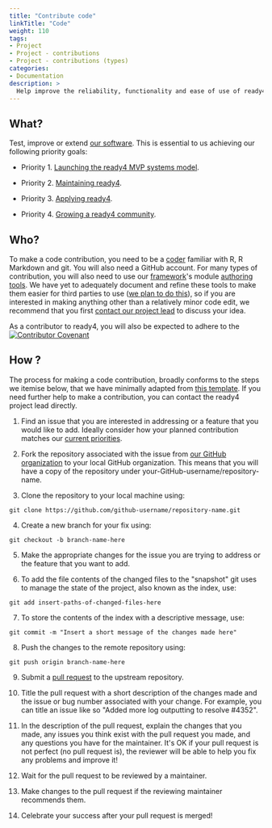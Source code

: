 ```yaml
---
title: "Contribute code"
linkTitle: "Code"
weight: 110
tags:
- Project
- Project - contributions
- Project - contributions (types)
categories:
- Documentation
description: >
  Help improve the reliability, functionality and ease of use of ready4 software.
---
```


## What? 
Test, improve or extend [our software](/docs/software/). This is essential to us achieving our following priority goals:

- Priority 1. [Launching the ready4 MVP systems model](/docs/contribution-guidelines/priorities/launch/).

- Priority 2. [Maintaining ready4](/docs/contribution-guidelines/priorities/curate/).

- Priority 3. [Applying ready4](/docs/contribution-guidelines/priorities/apply/).

- Priority 4. [Growing a ready4 community](/docs/contribution-guidelines/priorities/support/).


## Who?
To make a code contribution, you need to be a [coder](/docs/getting-started/users/coder/) familiar with R, R Markdown and git. You will also need a GitHub account. For many types of contribution, you will also need to use our [framework](/docs/framework/)'s module [authoring tools](/docs/framework/use/authoring-modules/). We have yet to adequately document and refine these tools to make them easier for third parties to use ([we plan to do this](/docs/contribution-guidelines/priorities/support/)), so if you are interested in making anything other than a relatively minor code edit, we recommend that you first [contact our project lead](https://mph-economist.netlify.app/#contact) to discuss your idea. 

As a contributor to ready4, you will also be expected to adhere to the [![Contributor Covenant](https://img.shields.io/badge/Contributor%20Covenant-2.1-4baaaa.svg)](../../code-of-conduct/)

## How ?
The process for making a code contribution, broadly conforms to the steps we itemise below, that we have minimally adapted from [this template](https://opensource.com/life/16/3/contributor-guidelines-template-and-tips). If you need further help to make a contribution, you can contact the ready4 project lead directly.

1. Find an issue that you are interested in addressing or a feature that you would like to add. Ideally consider how your planned contribution matches our [current priorities](/docs/contribution-guidelines/priorities/).

2. Fork the repository associated with the issue from [our GitHub organization](https://github.com/ready4-dev) to your local GitHub organization. This means that you will have a copy of the repository under your-GitHub-username/repository-name.

3. Clone the repository to your local machine using:

<div class="highlight">

<pre class='chroma'><code class='language-Shell' data-lang='Shell'><span><span class='nf'>git clone https://github.com/github-username/repository-name.git</span></span></code></pre>

</div>

4. Create a new branch for your fix using:

<div class="highlight">

<pre class='chroma'><code class='language-Shell' data-lang='Shell'><span><span class='nf'>git checkout -b branch-name-here</span></span></code></pre>

</div>

5. Make the appropriate changes for the issue you are trying to address or the feature that you want to add.

6. To add the file contents of the changed files to the "snapshot" git uses to manage the state of the project, also known as the index, use:

<div class="highlight">

<pre class='chroma'><code class='language-Shell' data-lang='Shell'><span><span class='nf'>git add insert-paths-of-changed-files-here</span></span></code></pre>

</div>

7. To store the contents of the index with a descriptive message, use:


<div class="highlight">

<pre class='chroma'><code class='language-Shell' data-lang='Shell'><span><span class='nf'>git commit -m "Insert a short message of the changes made here"</span></span></code></pre>

</div>

8. Push the changes to the remote repository using:

<div class="highlight">

<pre class='chroma'><code class='language-Shell' data-lang='Shell'><span><span class='nf'>git push origin branch-name-here</span></span></code></pre>

</div>

9. Submit a [pull request](https://docs.github.com/en/pull-requests/collaborating-with-pull-requests/proposing-changes-to-your-work-with-pull-requests/about-pull-requests) to the upstream repository.

10. Title the pull request with a short description of the changes made and the issue or bug number associated with your change. For example, you can title an issue like so "Added more log outputting to resolve #4352".

11. In the description of the pull request, explain the changes that you made, any issues you think exist with the pull request you made, and any questions you have for the maintainer. It's OK if your pull request is not perfect (no pull request is), the reviewer will be able to help you fix any problems and improve it!

12. Wait for the pull request to be reviewed by a maintainer.

13. Make changes to the pull request if the reviewing maintainer recommends them.

14. Celebrate your success after your pull request is merged!



